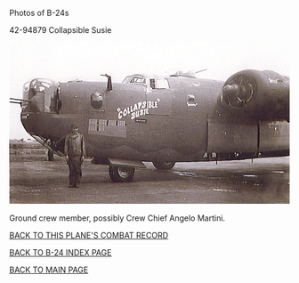 
Photos of B-24s






 




42-94879 Collapsible Susie  

![](42-94879.jpg)  
  

Ground crew member, possibly Crew Chief Angelo Martini.  
  

[BACK TO THIS PLANE'S COMBAT RECORD](ValorToVictory/b24s/42-94879.md)  

[BACK TO B-24 INDEX PAGE](ValorToVictory/000b24s.md)  

[BACK TO MAIN PAGE](ValorToVictory/index.html)



